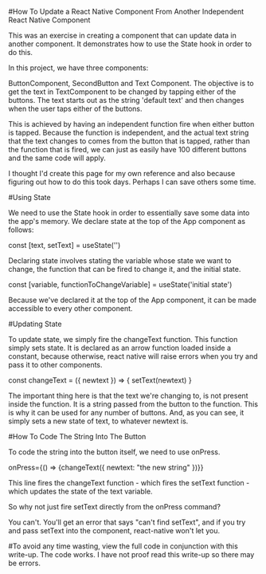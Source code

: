 #How To Update a React Native Component From Another Independent React Native Component

This was an exercise in creating a component that can update data in another component. It demonstrates how to use the State hook in order to do this.

In this project, we have three components:

ButtonComponent, SecondButton and Text Component. The objective is to get the text in TextComponent to be changed by tapping either of the buttons. The text starts out as the string 'default text' and then changes when the user taps either of the buttons.

This is achieved by having an independent function fire when either button is tapped. Because the function is independent, and the actual text string that the text changes to comes from the button that is tapped, rather than the function that is fired, we can just as easily have 100 different buttons and the same code will apply.

I thought I'd create this page for my own reference and also because figuring out how to do this took days. Perhaps I can save others some time.

#Using State

We need to use the State hook in order to essentially save some data into the app's memory. We declare state at the top of the App component as follows:

const [text, setText] = useState('')

Declaring state involves stating the variable whose state we want to change, the function that can be fired to change it, and the initial state.

const [variable, functionToChangeVariable] = useState('initial state')

Because we've declared it at the top of the App component, it can be made accessible to every other component.

#Updating State

To update state, we simply fire the changeText function. This function simply sets state. It is declared as an arrow function loaded inside a constant, because otherwise, react native will raise errors when you try and pass it to other components.

const changeText = ({ newtext }) => {
  setText(newtext)
}

The important thing here is that the text we're changing to, is not present inside the function. It is a string passed from the button to the function. This is why it can be used for any number of buttons. And, as you can see, it simply sets a new state of text, to whatever newtext is.

#How To Code The String Into The Button

To code the string into the button itself, we need to use onPress.

onPress={() => {changeText({ newtext: "the new string" })}}

This line fires the changeText function - which fires the setText function - which updates the state of the text variable.

So why not just fire setText directly from the onPress command?

You can't. You'll get an error that says "can't find setText", and if you try and pass setText into the component, react-native won't let you.

#To avoid any time wasting, view the full code in conjunction with this write-up. The code works. I have not proof read this write-up so there may be errors.
